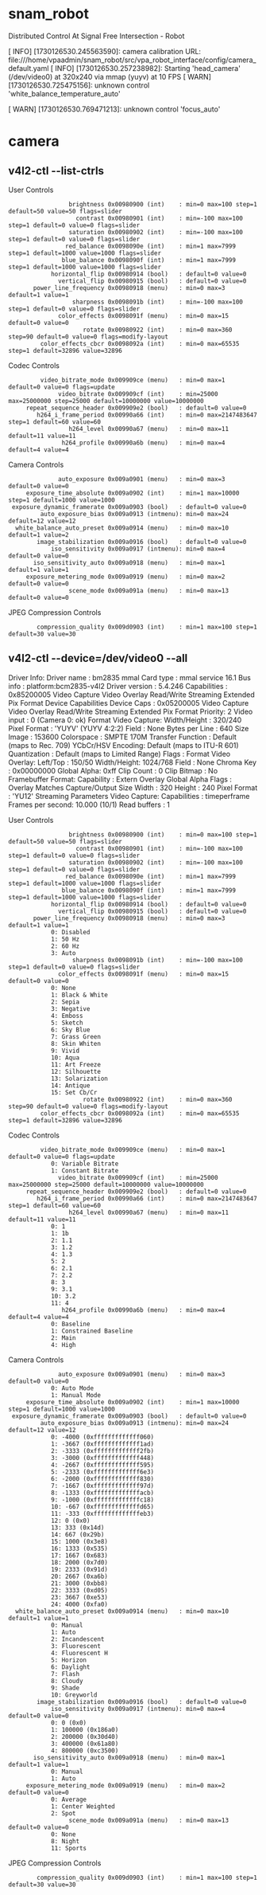 # snam_robot
Distributed Control At Signal Free Intersection - Robot

[ INFO] [1730126530.245563590]: camera calibration URL: file:///home/vpaadmin/snam_robot/src/vpa_robot_interface/config/camera_default.yaml
[ INFO] [1730126530.257238982]: Starting 'head_camera' (/dev/video0) at 320x240 via mmap (yuyv) at 10 FPS
[ WARN] [1730126530.725475156]: unknown control 'white_balance_temperature_auto'

[ WARN] [1730126530.769471213]: unknown control 'focus_auto'

# camera

## v4l2-ctl  --list-ctrls

User Controls

                     brightness 0x00980900 (int)    : min=0 max=100 step=1 default=50 value=50 flags=slider
                       contrast 0x00980901 (int)    : min=-100 max=100 step=1 default=0 value=0 flags=slider
                     saturation 0x00980902 (int)    : min=-100 max=100 step=1 default=0 value=0 flags=slider
                    red_balance 0x0098090e (int)    : min=1 max=7999 step=1 default=1000 value=1000 flags=slider
                   blue_balance 0x0098090f (int)    : min=1 max=7999 step=1 default=1000 value=1000 flags=slider
                horizontal_flip 0x00980914 (bool)   : default=0 value=0
                  vertical_flip 0x00980915 (bool)   : default=0 value=0
           power_line_frequency 0x00980918 (menu)   : min=0 max=3 default=1 value=1
                      sharpness 0x0098091b (int)    : min=-100 max=100 step=1 default=0 value=0 flags=slider
                  color_effects 0x0098091f (menu)   : min=0 max=15 default=0 value=0
                         rotate 0x00980922 (int)    : min=0 max=360 step=90 default=0 value=0 flags=modify-layout
             color_effects_cbcr 0x0098092a (int)    : min=0 max=65535 step=1 default=32896 value=32896

Codec Controls

             video_bitrate_mode 0x009909ce (menu)   : min=0 max=1 default=0 value=0 flags=update
                  video_bitrate 0x009909cf (int)    : min=25000 max=25000000 step=25000 default=10000000 value=10000000
         repeat_sequence_header 0x009909e2 (bool)   : default=0 value=0
            h264_i_frame_period 0x00990a66 (int)    : min=0 max=2147483647 step=1 default=60 value=60
                     h264_level 0x00990a67 (menu)   : min=0 max=11 default=11 value=11
                   h264_profile 0x00990a6b (menu)   : min=0 max=4 default=4 value=4

Camera Controls

                  auto_exposure 0x009a0901 (menu)   : min=0 max=3 default=0 value=0
         exposure_time_absolute 0x009a0902 (int)    : min=1 max=10000 step=1 default=1000 value=1000
     exposure_dynamic_framerate 0x009a0903 (bool)   : default=0 value=0
             auto_exposure_bias 0x009a0913 (intmenu): min=0 max=24 default=12 value=12
      white_balance_auto_preset 0x009a0914 (menu)   : min=0 max=10 default=1 value=2
            image_stabilization 0x009a0916 (bool)   : default=0 value=0
                iso_sensitivity 0x009a0917 (intmenu): min=0 max=4 default=0 value=0
           iso_sensitivity_auto 0x009a0918 (menu)   : min=0 max=1 default=1 value=1
         exposure_metering_mode 0x009a0919 (menu)   : min=0 max=2 default=0 value=0
                     scene_mode 0x009a091a (menu)   : min=0 max=13 default=0 value=0

JPEG Compression Controls

            compression_quality 0x009d0903 (int)    : min=1 max=100 step=1 default=30 value=30


## v4l2-ctl  --device=/dev/video0 --all
Driver Info:
	Driver name      : bm2835 mmal
	Card type        : mmal service 16.1
	Bus info         : platform:bcm2835-v4l2
	Driver version   : 5.4.246
	Capabilities     : 0x85200005
		Video Capture
		Video Overlay
		Read/Write
		Streaming
		Extended Pix Format
		Device Capabilities
	Device Caps      : 0x05200005
		Video Capture
		Video Overlay
		Read/Write
		Streaming
		Extended Pix Format
Priority: 2
Video input : 0 (Camera 0: ok)
Format Video Capture:
	Width/Height      : 320/240
	Pixel Format      : 'YUYV' (YUYV 4:2:2)
	Field             : None
	Bytes per Line    : 640
	Size Image        : 153600
	Colorspace        : SMPTE 170M
	Transfer Function : Default (maps to Rec. 709)
	YCbCr/HSV Encoding: Default (maps to ITU-R 601)
	Quantization      : Default (maps to Limited Range)
	Flags             : 
Format Video Overlay:
	Left/Top    : 150/50
	Width/Height: 1024/768
	Field       : None
	Chroma Key  : 0x00000000
	Global Alpha: 0xff
	Clip Count  : 0
	Clip Bitmap : No
Framebuffer Format:
	Capability    : Extern Overlay
			Global Alpha
	Flags         : Overlay Matches Capture/Output Size
	Width         : 320
	Height        : 240
	Pixel Format  : 'YU12'
Streaming Parameters Video Capture:
	Capabilities     : timeperframe
	Frames per second: 10.000 (10/1)
	Read buffers     : 1

User Controls

                     brightness 0x00980900 (int)    : min=0 max=100 step=1 default=50 value=50 flags=slider
                       contrast 0x00980901 (int)    : min=-100 max=100 step=1 default=0 value=0 flags=slider
                     saturation 0x00980902 (int)    : min=-100 max=100 step=1 default=0 value=0 flags=slider
                    red_balance 0x0098090e (int)    : min=1 max=7999 step=1 default=1000 value=1000 flags=slider
                   blue_balance 0x0098090f (int)    : min=1 max=7999 step=1 default=1000 value=1000 flags=slider
                horizontal_flip 0x00980914 (bool)   : default=0 value=0
                  vertical_flip 0x00980915 (bool)   : default=0 value=0
           power_line_frequency 0x00980918 (menu)   : min=0 max=3 default=1 value=1
				0: Disabled
				1: 50 Hz
				2: 60 Hz
				3: Auto
                      sharpness 0x0098091b (int)    : min=-100 max=100 step=1 default=0 value=0 flags=slider
                  color_effects 0x0098091f (menu)   : min=0 max=15 default=0 value=0
				0: None
				1: Black & White
				2: Sepia
				3: Negative
				4: Emboss
				5: Sketch
				6: Sky Blue
				7: Grass Green
				8: Skin Whiten
				9: Vivid
				10: Aqua
				11: Art Freeze
				12: Silhouette
				13: Solarization
				14: Antique
				15: Set Cb/Cr
                         rotate 0x00980922 (int)    : min=0 max=360 step=90 default=0 value=0 flags=modify-layout
             color_effects_cbcr 0x0098092a (int)    : min=0 max=65535 step=1 default=32896 value=32896

Codec Controls

             video_bitrate_mode 0x009909ce (menu)   : min=0 max=1 default=0 value=0 flags=update
				0: Variable Bitrate
				1: Constant Bitrate
                  video_bitrate 0x009909cf (int)    : min=25000 max=25000000 step=25000 default=10000000 value=10000000
         repeat_sequence_header 0x009909e2 (bool)   : default=0 value=0
            h264_i_frame_period 0x00990a66 (int)    : min=0 max=2147483647 step=1 default=60 value=60
                     h264_level 0x00990a67 (menu)   : min=0 max=11 default=11 value=11
				0: 1
				1: 1b
				2: 1.1
				3: 1.2
				4: 1.3
				5: 2
				6: 2.1
				7: 2.2
				8: 3
				9: 3.1
				10: 3.2
				11: 4
                   h264_profile 0x00990a6b (menu)   : min=0 max=4 default=4 value=4
				0: Baseline
				1: Constrained Baseline
				2: Main
				4: High

Camera Controls

                  auto_exposure 0x009a0901 (menu)   : min=0 max=3 default=0 value=0
				0: Auto Mode
				1: Manual Mode
         exposure_time_absolute 0x009a0902 (int)    : min=1 max=10000 step=1 default=1000 value=1000
     exposure_dynamic_framerate 0x009a0903 (bool)   : default=0 value=0
             auto_exposure_bias 0x009a0913 (intmenu): min=0 max=24 default=12 value=12
				0: -4000 (0xfffffffffffff060)
				1: -3667 (0xfffffffffffff1ad)
				2: -3333 (0xfffffffffffff2fb)
				3: -3000 (0xfffffffffffff448)
				4: -2667 (0xfffffffffffff595)
				5: -2333 (0xfffffffffffff6e3)
				6: -2000 (0xfffffffffffff830)
				7: -1667 (0xfffffffffffff97d)
				8: -1333 (0xfffffffffffffacb)
				9: -1000 (0xfffffffffffffc18)
				10: -667 (0xfffffffffffffd65)
				11: -333 (0xfffffffffffffeb3)
				12: 0 (0x0)
				13: 333 (0x14d)
				14: 667 (0x29b)
				15: 1000 (0x3e8)
				16: 1333 (0x535)
				17: 1667 (0x683)
				18: 2000 (0x7d0)
				19: 2333 (0x91d)
				20: 2667 (0xa6b)
				21: 3000 (0xbb8)
				22: 3333 (0xd05)
				23: 3667 (0xe53)
				24: 4000 (0xfa0)
      white_balance_auto_preset 0x009a0914 (menu)   : min=0 max=10 default=1 value=1
				0: Manual
				1: Auto
				2: Incandescent
				3: Fluorescent
				4: Fluorescent H
				5: Horizon
				6: Daylight
				7: Flash
				8: Cloudy
				9: Shade
				10: Greyworld
            image_stabilization 0x009a0916 (bool)   : default=0 value=0
                iso_sensitivity 0x009a0917 (intmenu): min=0 max=4 default=0 value=0
				0: 0 (0x0)
				1: 100000 (0x186a0)
				2: 200000 (0x30d40)
				3: 400000 (0x61a80)
				4: 800000 (0xc3500)
           iso_sensitivity_auto 0x009a0918 (menu)   : min=0 max=1 default=1 value=1
				0: Manual
				1: Auto
         exposure_metering_mode 0x009a0919 (menu)   : min=0 max=2 default=0 value=0
				0: Average
				1: Center Weighted
				2: Spot
                     scene_mode 0x009a091a (menu)   : min=0 max=13 default=0 value=0
				0: None
				8: Night
				11: Sports

JPEG Compression Controls

            compression_quality 0x009d0903 (int)    : min=1 max=100 step=1 default=30 value=30